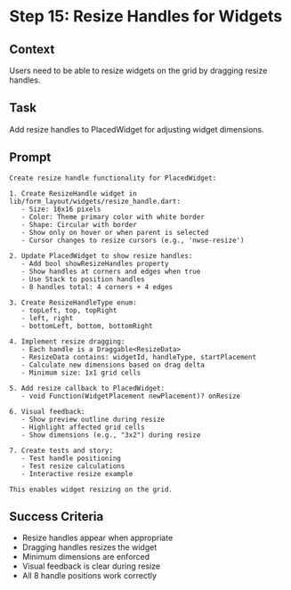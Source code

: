 # Step 15: Resize Handles for Widgets

## Context
Users need to be able to resize widgets on the grid by dragging resize handles.

## Task
Add resize handles to PlacedWidget for adjusting widget dimensions.

## Prompt
```text
Create resize handle functionality for PlacedWidget:

1. Create ResizeHandle widget in lib/form_layout/widgets/resize_handle.dart:
   - Size: 16x16 pixels
   - Color: Theme primary color with white border
   - Shape: Circular with border
   - Show only on hover or when parent is selected
   - Cursor changes to resize cursors (e.g., 'nwse-resize')

2. Update PlacedWidget to show resize handles:
   - Add bool showResizeHandles property
   - Show handles at corners and edges when true
   - Use Stack to position handles
   - 8 handles total: 4 corners + 4 edges

3. Create ResizeHandleType enum:
   - topLeft, top, topRight
   - left, right  
   - bottomLeft, bottom, bottomRight

4. Implement resize dragging:
   - Each handle is a Draggable<ResizeData>
   - ResizeData contains: widgetId, handleType, startPlacement
   - Calculate new dimensions based on drag delta
   - Minimum size: 1x1 grid cells

5. Add resize callback to PlacedWidget:
   - void Function(WidgetPlacement newPlacement)? onResize

6. Visual feedback:
   - Show preview outline during resize
   - Highlight affected grid cells
   - Show dimensions (e.g., "3x2") during resize

7. Create tests and story:
   - Test handle positioning
   - Test resize calculations
   - Interactive resize example

This enables widget resizing on the grid.
```

## Success Criteria
- Resize handles appear when appropriate
- Dragging handles resizes the widget
- Minimum dimensions are enforced
- Visual feedback is clear during resize
- All 8 handle positions work correctly